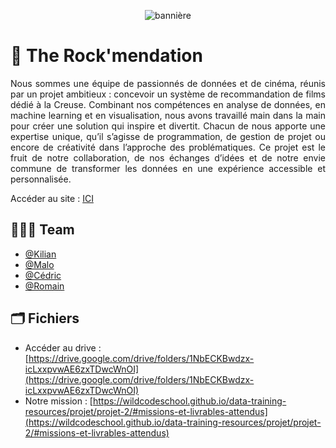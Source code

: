 <p align="center">
  <img src="https://i.ibb.co/0htqWRt/ban-github.jpg" alt="bannière">
</p>


# 🤘 The Rock'mendation

<p align="justify">
Nous sommes une équipe de passionnés de données et de cinéma, réunis par un projet ambitieux : concevoir un système de recommandation de films dédié à la Creuse. Combinant nos compétences en analyse de données, en machine learning et en visualisation, nous avons travaillé main dans la main pour créer une solution qui inspire et divertit. Chacun de nous apporte une expertise unique, qu’il s’agisse de programmation, de gestion de projet ou encore de créativité dans l’approche des problématiques. Ce projet est le fruit de notre collaboration, de nos échanges d’idées et de notre envie commune de transformer les données en une expérience accessible et personnalisée.
</p>

Accéder au site : [ICI](https://the-rockmendation.streamlit.app/)

## 👨🏻‍💼 Team 

- [@Kilian](https://github.com/KilianCadiou)
- [@Malo](https://github.com/MaloBang)
- [@Cédric](https://github.com/DriixData)
- [@Romain](https://github.com/LegacyLord44)

## 🗂️ Fichiers

- Accéder au drive : [https://drive.google.com/drive/folders/1NbECKBwdzx-icLxxpvwAE6zxTDwcWnOI](https://drive.google.com/drive/folders/1NbECKBwdzx-icLxxpvwAE6zxTDwcWnOI)
- Notre mission : [https://wildcodeschool.github.io/data-training-resources/projet/projet-2/#missions-et-livrables-attendus](https://wildcodeschool.github.io/data-training-resources/projet/projet-2/#missions-et-livrables-attendus)
